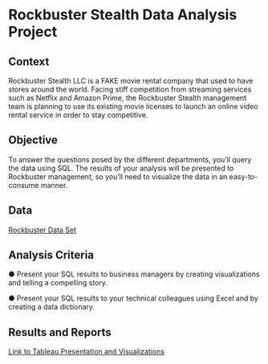 # Rockbuster Stealth Data Analysis Project

## Context

Rockbuster Stealth LLC is a FAKE movie rental company that used to have stores around the
world. Facing stiff competition from streaming services such as Netflix and Amazon Prime,
the Rockbuster Stealth management team is planning to use its existing movie licenses to
launch an online video rental service in order to stay competitive.

## Objective

To answer the questions posed by the different departments, you’ll query the data using SQL. The results of your analysis will be presented to Rockbuster management, so you’ll need to visualize the data in an easy-to-consume manner. 

## Data

[Rockbuster Data Set](http://www.postgresqltutorial.com/wp-content/uploads/2019/05/dvdrental.zip)

## Analysis Criteria

  ● Present your SQL results to business managers by creating visualizations and telling
    a compelling story.
    
  ● Present your SQL results to your technical colleagues using Excel and by creating a
    data dictionary.
 
 ## Results and Reports
 
 [Link to Tableau Presentation and Visualizations](https://public.tableau.com/app/profile/robert.cheadle/viz/robert_cheadle_rockbuster_presentation/RobckbusterBusinessInsights)
